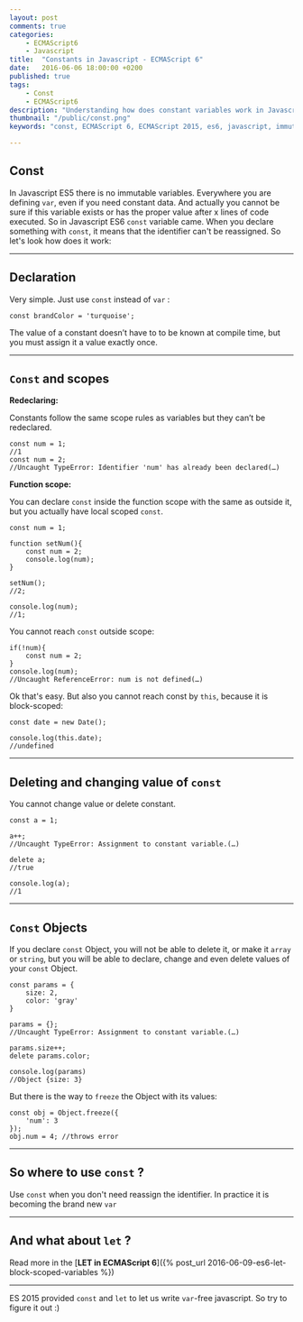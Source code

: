 ```yaml
---
layout: post
comments: true
categories:
    - ECMAScript6
    - Javascript
title:  "Constants in Javascript - ECMAScript 6"
date:   2016-06-06 18:00:00 +0200
published: true
tags: 
    - Const
    - ECMAScript6
description: "Understanding how does constant variables work in Javascript ECMAScript 6. Immutable variables in Javascript"
thumbnail: "/public/const.png"
keywords: "const, ECMAScript 6, ECMAScript 2015, es6, javascript, immutable variables, constant"

---
```


## Const

In Javascript ES5 there is no immutable variables. Everywhere you are defining `var`, even if you need constant data. And actually you cannot be sure if this variable exists or has the proper value after x lines of code executed. 
So in Javascript ES6 `const` variable came. 
When you declare something with `const`, it means that the identifier can't be reassigned. So let's look how does it work:  <!--more-->

___

## Declaration

Very simple. Just use `const` instead of `var` :

    const brandColor = 'turquoise';  

The value of a constant doesn’t have to to be known at compile time, but you must assign it a value exactly once.

___

## `Const` and scopes

**Redeclaring:**

Constants follow the same scope rules as variables but they can’t be redeclared. 

    const num = 1;
    //1
    const num = 2;
    //Uncaught TypeError: Identifier 'num' has already been declared(…)


**Function scope:**

You can declare `const` inside the function scope with the same as outside it, but you actually have local scoped `const`.

    const num = 1;
    
    function setNum(){
        const num = 2;
        console.log(num);
    }
    
    setNum();
    //2;
    
    console.log(num);
    //1;
    
You cannot reach `const` outside scope:

    if(!num){
        const num = 2;
    }
    console.log(num);
    //Uncaught ReferenceError: num is not defined(…)

Ok that's easy. But also you cannot reach const by `this`, because it is block-scoped:
 
    
    const date = new Date();
    
    console.log(this.date);
    //undefined
    
___

## Deleting and changing value of `const`

You cannot change value or delete constant.

    const a = 1;
    
    a++;
    //Uncaught TypeError: Assignment to constant variable.(…)
    
    delete a;
    //true
    
    console.log(a);
    //1

___

## `Const` Objects

If you declare `const` Object, you will not be able to delete it, or make it `array` or `string`, but you will be able to declare, change and even delete values of your `const` Object.

    const params = {
        size: 2,
        color: 'gray'
    }
    
    params = {};
    //Uncaught TypeError: Assignment to constant variable.(…)
    
    params.size++;
    delete params.color;
    
    console.log(params)
    //Object {size: 3}


But there is the way to `freeze` the Object with its values:

    const obj = Object.freeze({
        'num': 3
    });
    obj.num = 4; //throws error
    
___

## So where to use `const` ?

Use `const` when you don't need reassign the identifier. In practice it is becoming the brand new `var`

___

## And what about `let` ?
Read more in the [**LET in ECMAScript 6**]({% post_url 2016-06-09-es6-let-block-scoped-variables %})

___

ES 2015 provided `const` and `let` to let us write `var`-free javascript. So try to figure it out :) 


